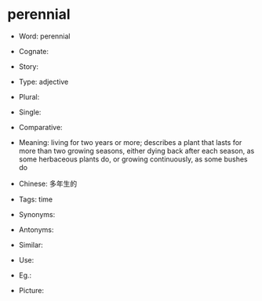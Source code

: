 # perennial

- Word: perennial
- Cognate: 
- Story: 

- Type: adjective
- Plural: 
- Single: 
- Comparative: 
- Meaning: living for two years or more; describes a plant that lasts for more than two growing seasons, either dying back after each season, as some herbaceous plants do, or growing continuously, as some bushes do
- Chinese: 多年生的
- Tags: time
- Synonyms: 
- Antonyms: 
- Similar: 
- Use: 
- Eg.: 
- Picture: 


